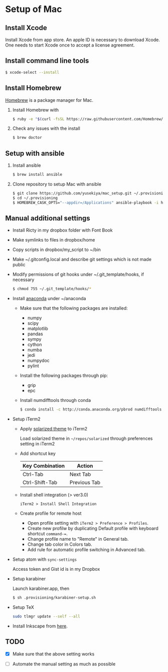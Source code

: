 # Setup of Mac

## Install Xcode

Install Xcode from app store.
An apple ID is necessary to download Xcode.
One needs to start Xcode once to accept a license agreement.


## Install command line tools

``` bash
$ xcode-select --install
```


## Install Homebrew

[Homebrew][1] is a package manager for Mac.

1. Install Homebrew with

   ``` bash
   $ ruby -e "$(curl -fsSL https://raw.githubusercontent.com/Homebrew/install/master/install)"
   ```

2. Check any issues with the install

   ``` bash
   $ brew doctor
   ```

## Setup with ansible

1. Install ansible

   ``` bash
   $ brew install ansible
   ```

2. Clone repository to setup Mac with ansible

   ``` bash
   $ git clone https://github.com/yusekiya/mac_setup.git ~/.provisioning
   $ cd ~/.provisioning
   $ HOMEBREW_CASK_OPTS="--appdir=/Applications" ansible-playbook -i hosts -vv localhost.yml
   ```


## Manual additional settings

- Install Ricty in my dropbox folder with Font Book
- Make symlinks to files in dropbox/home
- Copy scripts in dropbox/my_script to ~/bin
- Make ~/.gitconfig.local and describe git settings which is not made public
- Modify permissions of git hooks under ~/.git_template/hooks, if necessary

  ``` bash
  $ chmod 755 ~/.git_template/hooks/*
  ```

- Install [anaconda][2] under ~/anaconda

  - Make sure that the following packages are installed:

    - numpy
    - scipy
    - matplotlib
    - pandas
    - sympy
    - cython
    - numba
    - jedi
    - numpydoc
    - pylint

  - Install the following packages through pip:

    - grip
    - epc

  - Install numdifftools through conda

    ``` bash
    $ conda install -c http://conda.anaconda.org/pbrod numdifftools
    ```

- Setup iTerm2

  - Apply [solarized theme][3] to iTerm2

    Load solarized theme in `~/repos/solarized` through preferences setting in iTerm2

  - Add shortcut key

    | Key Combination  | Action           |
    |------------------|------------------|
    | Ctrl-Tab         | Next Tab         |
    | Ctrl-Shift-Tab   | Previous Tab     |


  - Install shell integration (> ver3.0)

    `iTerm2 > Install Shell Integration`

  - Create profile for remote host

    - Open profile setting with `iTerm2 > Preference > Profiles`.
    - Create new profilw by duplicating Default profile with keyboard shortcut `command-=`.
    - Change profile name to "Remote" in General tab.
    - Change tab color in Colors tab.
    - Add rule for automatic profile switching in Advanced tab.


- Setup atom with `sync-settings`

  Access token and Gist id is in my Dropbox

- Setup karabiner

  Launch karabiner.app, then

  ```bash
  $ sh .provisioning/karabiner-setup.sh
  ```

- Setup TeX

  ```bash
  sudo tlmgr update --self --all
  ```

- Install Inkscape from [here][4].

## TODO

- [x] Make sure that the above setting works
- [ ] Automate the manual setting as much as possible


[1]: http://brew.sh/
[2]: https://www.continuum.io/downloads
[3]: https://github.com/altercation/solarized
[4]: https://code.launchpad.net/~suv-lp/inkscape/osxmenu
